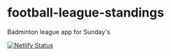 # football-league-standings
Badminton league app for Sunday's

[![Netlify Status](https://api.netlify.com/api/v1/badges/9de53da5-1c2a-45e3-9262-35e541238324/deploy-status)](https://app.netlify.com/sites/badminton-standings/deploys)
